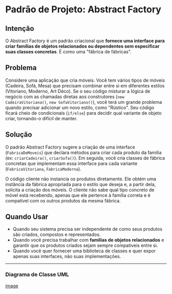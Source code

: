 # Padrão de Projeto: Abstract Factory

## Intenção

O Abstract Factory é um padrão criacional que **fornece uma interface para criar famílias de objetos relacionados ou dependentes sem especificar suas classes concretas**. É como uma "fábrica de fábricas".

## Problema

Considere uma aplicação que cria móveis. Você tem vários tipos de móveis (Cadeira, Sofá, Mesa) que precisam combinar entre si em diferentes estilos (Vitoriano, Moderno, Art Déco). Se o seu código misturar a lógica de negócio com as chamadas diretas aos construtores (`new CadeiraVitoriana()`, `new SofaVitoriano()`), você terá um grande problema quando precisar adicionar um novo estilo, como "Rústico". Seu código ficará cheio de condicionais (`if/else`) para decidir qual variante de objeto criar, tornando-o difícil de manter.

## Solução

O padrão Abstract Factory sugere a criação de uma interface (`FabricaDeMoveis`) que declara métodos para criar cada produto da família (ex: `criarCadeira()`, `criarSofa()`). Em seguida, você cria classes de fábrica concretas que implementam essa interface para cada variante (`FabricaVitoriana`, `FabricaModerna`).

O código cliente não instancia os produtos diretamente. Ele obtém uma instância da fábrica apropriada para o estilo que deseja e, a partir dela, solicita a criação dos móveis. O cliente não sabe qual tipo concreto de móvel está recebendo, apenas que ele pertence à família correta e é compatível com os outros produtos da mesma fábrica.

## Quando Usar

* Quando seu sistema precisa ser independente de como seus produtos são criados, compostos e representados.
* Quando você precisa trabalhar com **famílias de objetos relacionados** e garantir que os produtos criados sejam sempre compatíveis entre si.
* Quando você quer fornecer uma biblioteca de classes e quer expor apenas suas interfaces, não suas implementações.

---
### Diagrama de Classe UML

[image](https://github.com/MarcioMAlmeida/AbstractFactoryExemplo/assets/78739307/12fa0875-d97e-417f-8760-e1bcb9d6d946)
